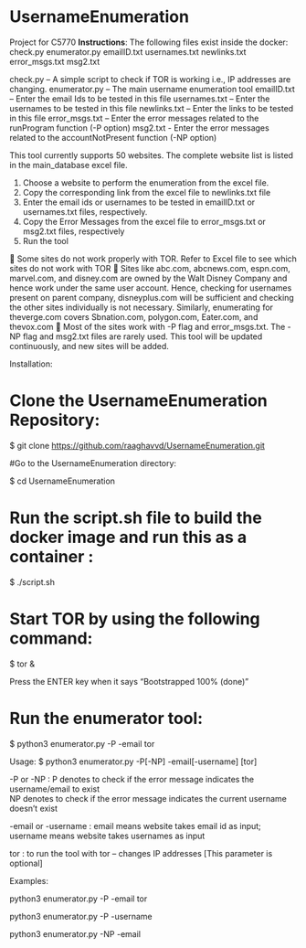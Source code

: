 # UsernameEnumeration
Project for C5770
**Instructions**:
The following files exist inside the docker:
check.py     enumerator.py     emailID.txt     usernames.txt     newlinks.txt     error_msgs.txt     msg2.txt       

check.py – A simple script to check if TOR is working i.e., IP addresses are changing.
enumerator.py – The main username enumeration tool
emailID.txt – Enter the email Ids to be tested in this file
usernames.txt – Enter the usernames to be tested in this file
newlinks.txt – Enter the links to be tested in this file
error_msgs.txt – Enter the error messages related to the runProgram function (-P option)
msg2.txt - Enter the error messages related to the accountNotPresent function (-NP option)

This tool currently supports 50 websites. The complete website list is listed in the main_database excel file. 
1.	Choose a website to perform the enumeration from the excel file.
2.	Copy the corresponding link from the excel file to newlinks.txt file
3.	Enter the email ids or usernames to be tested in emailID.txt or usernames.txt files, respectively.
4.	Copy the Error Messages from the excel file to error_msgs.txt or msg2.txt files, respectively
5.	Run the tool 

	Some sites do not work properly with TOR. Refer to Excel file to see which sites do not work with TOR
	Sites like abc.com, abcnews.com, espn.com, marvel.com, and disney.com are owned by the Walt Disney Company and hence work under the same user account. Hence, checking for usernames present on parent company, disneyplus.com will be sufficient and checking the other sites individually is not necessary. Similarly, enumerating for theverge.com covers Sbnation.com, polygon.com, Eater.com, and thevox.com
	Most of the sites work with -P flag and error_msgs.txt. The -NP flag and msg2.txt files are rarely used. This tool will be updated continuously, and new sites will be added. 




Installation:
# Clone the UsernameEnumeration Repository:

$ git clone https://github.com/raaghavvd/UsernameEnumeration.git 

#Go to the UsernameEnumeration directory:

$ cd UsernameEnumeration

# Run the script.sh file to build the docker image and run this as a container :
$ ./script.sh

# Start TOR by using the following command:
$ tor &

Press the ENTER key when it says “Bootstrapped 100% (done)”

# Run the enumerator tool:
$ python3 enumerator.py -P -email tor


Usage:
$ python3 enumerator.py -P[-NP] -email[-username] [tor]

-P or -NP  :   P denotes to check if the error message indicates the username/email to exist    
               NP denotes to check if the error message indicates the current username doesn’t exist

-email or -username    :     email means website takes email id as input;
                             username means website takes usernames as input

tor :   to run the tool with tor – changes IP addresses [This parameter is optional]


Examples:

python3 enumerator.py -P -email tor

python3 enumerator.py -P -username

python3 enumerator.py -NP -email











